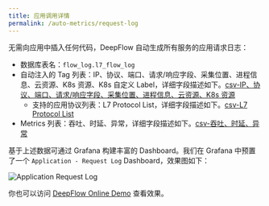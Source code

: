 ```yaml
---
title: 应用调用详情
permalink: /auto-metrics/request-log
---
```


无需向应用中插入任何代码，DeepFlow 自动生成所有服务的应用请求日志：
- 数据库表名：`flow_log.l7_flow_log`
- 自动注入的 Tag 列表：IP、协议、端口、请求/响应字段、采集位置、进程信息、云资源、K8s 资源、K8s 自定义 Label，详细字段描述如下。[csv-IP、协议、端口、请求/响应字段、采集位置、进程信息、云资源、K8s 资源](https://raw.githubusercontent.com/deepflowys/deepflow/main/server/querier/db_descriptions/clickhouse/tag/flow_log/l7_flow_log.ch)
  - 支持的应用协议列表：L7 Protocol List，详细字段描述如下。[csv-L7 Protocol List](https://raw.githubusercontent.com/deepflowys/deepflow/main/server/querier/db_descriptions/clickhouse/tag/enum/l7_protocol)
- Metrics 列表：吞吐、时延、异常，详细字段描述如下。[csv-吞吐、时延、异常](https://raw.githubusercontent.com/deepflowys/deepflow/main/server/querier/db_descriptions/clickhouse/metrics/flow_log/l7_flow_log.ch)

基于上述数据可通过 Grafana 构建丰富的 Dashboard。我们在 Grafana 中预置了一个 `Application - Request Log` Dashboard，效果图如下：

![Application Request Log](https://yunshan-guangzhou.oss-cn-beijing.aliyuncs.com/pub/pic/202208236304413d69d7c.png)

你也可以访问 [DeepFlow Online Demo](https://ce-demo.deepflow.yunshan.net/d/Application_Request_Log/application-request-log?var-namespace=deepflow-otel-grpc-demo&from=deepflow-doc) 查看效果。
